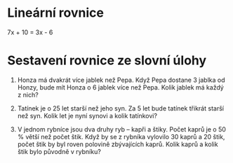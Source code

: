# Lineární rovnice
7x + 10 = 3x - 6

# Sestavení rovnice ze slovní úlohy
1. Honza má dvakrát více jablek než Pepa. Když Pepa dostane 3 jablka od Honzy, bude mít Honza o 6 jablek více než Pepa. Kolik jablek má každý z nich?

2. Tatínek je o 25 let starší než jeho syn. Za 5 let bude tatínek třikrát starší než syn. Kolik let je nyní synovi a kolik tatínkovi?

3. V jednom rybníce jsou dva druhy ryb – kapři a štiky. Počet kaprů je o 50 % větší než počet štik. Když by se z rybníka vylovilo 30 kaprů a 20 štik, počet štik by byl roven polovině zbývajících kaprů. Kolik kaprů a kolik štik bylo původně v rybníku?